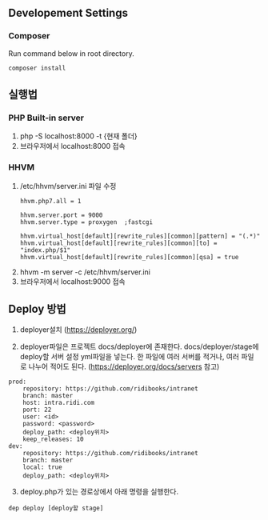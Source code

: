 ## Developement Settings
### Composer
Run command below in root directory.
```
composer install
```

## 실행법

### PHP Built-in server
 
1. php -S localhost:8000 -t {현재 폴더}
2. 브라우저에서 localhost:8000 접속


### HHVM

1. /etc/hhvm/server.ini 파일 수정
    ```
    hhvm.php7.all = 1
    
    hhvm.server.port = 9000
    hhvm.server.type = proxygen  ;fastcgi
    
    hhvm.virtual_host[default][rewrite_rules][common][pattern] = "(.*)"
    hhvm.virtual_host[default][rewrite_rules][common][to] = "index.php/$1"
    hhvm.virtual_host[default][rewrite_rules][common][qsa] = true
    ```
2. hhvm -m server -c /etc/hhvm/server.ini
3. 브라우저에서 localhost:9000 접속


## Deploy 방법
1. deployer설치 (https://deployer.org/)

2. deployer파일은 프로젝트 docs/deployer에 존재한다.
docs/deployer/stage에 deploy할 서버 설정 yml파일을 넣는다.
한 파일에 여러 서버를 적거나, 여러 파일로 나누어 적어도 된다.
(https://deployer.org/docs/servers 참고)

```
prod:
    repository: https://github.com/ridibooks/intranet
    branch: master
    host: intra.ridi.com
    port: 22
    user: <id>
    password: <password>
    deploy_path: <deploy위치>
    keep_releases: 10
dev:
    repository: https://github.com/ridibooks/intranet
    branch: master
    local: true
    deploy_path: <deploy위치>
```

3. deploy.php가 있는 경로상에서 아래 명령을 실행한다.

```
dep deploy [deploy할 stage]
```
